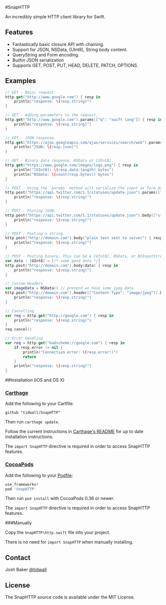 #SnapHTTP

An incredibly simple HTTP client library for Swift.

## Features

- Fantastically basic closure API with chaining.
- Support for JSON, NSData, [UInt8], String body content.
- QueryString and Form encoding.
- Builtin JSON serialization
- Supports GET, POST, PUT, HEAD, DELETE, PATCH, OPTIONS.

## Examples

```swift
// GET - Basic request.
http.get("http://www.google.com") { resp in
    println("response: \(resp.string)")
}

// GET - Adding parameters to the request.
http.get("http://www.google.com").params(["q": "swift lang"]) { resp in
    println("response: \(resp.string)")
}

// GET - JSON response.
http.get("https://ajax.googleapis.com/ajax/services/search/web").params(["q": "Emily Dickinson", "v": "1.0"]) { resp in
    println("JSON: \(resp.json)")
}

// GET - Binary data response. NSData or [UInt8].
http.get("https://www.google.com/images/logo.png") { resp in
    println("[UInt8]: \(resp.data.length) bytes")
    println("NSData: \(count(resp.bytes)) bytes")
}

// POST - Using the `params` method will serialize the input as form data.
http.post("https://api.twitter.com/1.1/statuses/update.json").params(["status": "Or else a peacock’s purple train"]) { resp in
    println("response: \(resp.string)")
}

// POST - Posting JSON.
http.post("https://api.twitter.com/1.1/statuses/update.json").body(["status": "Or else a peacock’s purple train"]) { resp in
    println("response: \(resp.string)")
}

// POST - Posting a string.
http.post("http://domain.com").body("plain text sent to server") { resp in
    println("response: \(resp.string)")
}

// POST - Posting binary. This can be a [UInt8], NSData, or NSInputStream
var data : [UInt8] = [/* some good data */]
http.post("http://domain.com").body(data) { resp in
    println("response: \(resp.string)")
}

// Custom Headers
var imageData = NSData() // pretend we have some jpeg data 
http.post("http://domain.com").header(["Content-Type": "image/jpeg"]).body(imageData) { resp in
    println("response: \(resp.string)")
}

// Cancelling
var req = http.get("http://google.com") { resp in
    println("response: \(resp.string)")
}
req.cancel()

// Error Handling
var req = http.get("badscheme://google.com") { resp in
    if resp.error != nil {
        println("Connection error: \(resp.error!)")
        return
    }
    println("response: \(resp.string)")
}
```

##Installation (iOS and OS X)

### [Carthage]

[Carthage]: https://github.com/Carthage/Carthage

Add the following to your Cartfile:

```
github "tidwall/SnapHTTP"
```

Then run `carthage update`.

Follow the current instructions in [Carthage's README][carthage-installation]
for up to date installation instructions.

[carthage-installation]: https://github.com/Carthage/Carthage#adding-frameworks-to-an-application

The `import SnapHTTP` directive is required in order to access SnapHTTP features.

### [CocoaPods]

[CocoaPods]: http://cocoapods.org

Add the following to your [Podfile](http://guides.cocoapods.org/using/the-podfile.html):

```ruby
use_frameworks!
pod 'SnapHTTP'
```

Then run `pod install` with CocoaPods 0.36 or newer.

The `import SnapHTTP` directive is required in order to access SnapHTTP features.

###Manually

Copy the `SnapHTTP\http.swift` file into your project.  

There is no need for `import SnapHTTP` when manually installing.



## Contact
Josh Baker [@tidwall](http://twitter.com/tidwall)

## License

The SnapHTTP source code is available under the MIT License.
